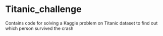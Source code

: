 # Titanic_challenge
Contains code for solving a Kaggle problem on Titanic dataset to find out which person survived the crash
